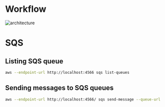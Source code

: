 # Workflow

![architecture](https://user-images.githubusercontent.com/38594457/216830010-0b3018b0-8b7c-4ce1-8697-63cab8107d8e.jpg)

# SQS

## Listing SQS queue

```bash
aws --endpoint-url http://localhost:4566 sqs list-queues
```

## Sending messages to SQS queues

```bash
aws --endpoint-url http://localhost:4566/ sqs send-message --queue-url http://localhost:4566/000000000000/sqs-1 --message-body test
```
